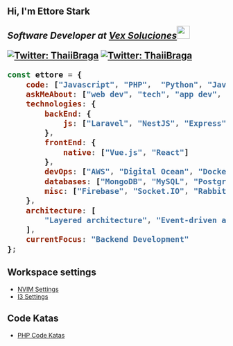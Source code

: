 
<h2>Hi, I'm Ettore Stark
<p><em>Software Developer at <a href="https://vexsoluciones.com/">Vex Soluciones</a><img src="https://media.giphy.com/media/WUlplcMpOCEmTGBtBW/giphy.gif" width="30"> 
</em></p>

[![Twitter: ThaiiBraga](https://img.shields.io/badge/linkedin-%230077B5.svg?style=for-the-badge&logo=linkedin&logoColor=white)](https://www.linkedin.com/in/ettorestark/)
[![Twitter: ThaiiBraga](https://img.shields.io/badge/ettorestark-%23E4405F.svg?style=for-the-badge&logo=Instagram&logoColor=white)](https://www.instagram.com/ettorestark/)



```javascript
const ettore = {
    code: ["Javascript", "PHP",  "Python", "Java"],
    askMeAbout: ["web dev", "tech", "app dev", "linux"],
    technologies: {
        backEnd: {
            js: ["Laravel", "NestJS", "Express"],
        },
        frontEnd: {
            native: ["Vue.js", "React"]
        },
        devOps: ["AWS", "Digital Ocean", "Docker🐳", "Jenkins"],
        databases: ["MongoDB", "MySQL", "Postgres"],
        misc: ["Firebase", "Socket.IO", "RabbitMQ"]
    },
    architecture: [
	    "Layered architecture", "Event-driven architecture", "Microservices architecture" 
    ],
    currentFocus: "Backend Development"
};
```

## Workspace settings
- [NVIM Settings](https://github.com/ettorestark/nvim-settings)
- [I3 Settings]()

## Code Katas
- [PHP Code Katas](https://github.com/ettorestark?tab=repositories&q=php+design+pattern&type=&language=&sort=)
